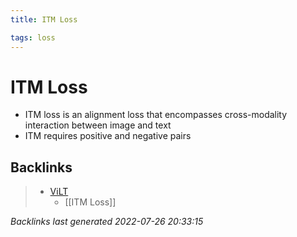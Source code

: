 ```yaml
---
title: ITM Loss

tags: loss 
---
```


# ITM Loss
- ITM loss is an alignment loss that encompasses cross-modality interaction between image and text
- ITM requires positive and negative pairs
















## Backlinks

> - [ViLT](ViLT.md)
>   - [[ITM Loss]]

_Backlinks last generated 2022-07-26 20:33:15_
